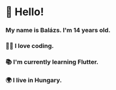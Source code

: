 # 👋 Hello!
### My name is Balázs. I'm 14 years old.
### 👨‍💻 I love coding.
### 📚 I'm currently learning Flutter.
### 🌍 I live in Hungary.
